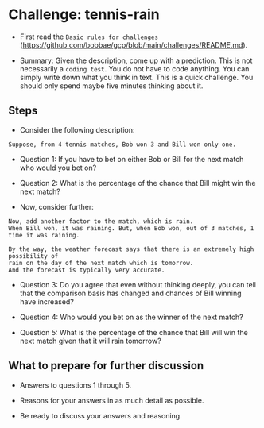 # Challenge:  tennis-rain

* First read the `Basic rules for challenges` (https://github.com/bobbae/gcp/blob/main/challenges/README.md). 

* Summary: Given the description, come up with a prediction. This is not necessarily a `coding test`. You do
not have to code anything.  You can simply write down what you think in text.   This is a quick challenge. You
should only spend maybe five minutes thinking about it.

## Steps

* Consider the following description:
```
Suppose, from 4 tennis matches, Bob won 3 and Bill won only one.
```

* Question 1:  If you have to bet on either Bob or Bill for the next match who would you bet on?

* Question 2: What is the percentage of the chance that Bill might win the next match?

* Now, consider further:
```
Now, add another factor to the match, which is rain. 
When Bill won, it was raining. But, when Bob won, out of 3 matches, 1 
time it was raining.

By the way, the weather forecast says that there is an extremely high possibility of 
rain on the day of the next match which is tomorrow. 
And the forecast is typically very accurate.
```

* Question 3: Do you agree that even without thinking deeply, 
you can tell that the comparison basis has 
changed and chances of Bill winning have increased?

* Question 4: Who would you bet on as the winner of the next match?

* Question 5: What is the percentage of the chance that Bill will win the next 
match given that it will rain tomorrow?

## What to prepare for further discussion

* Answers to questions 1 through 5.

* Reasons for your answers in as much detail as possible.

* Be ready to discuss your answers and reasoning.


